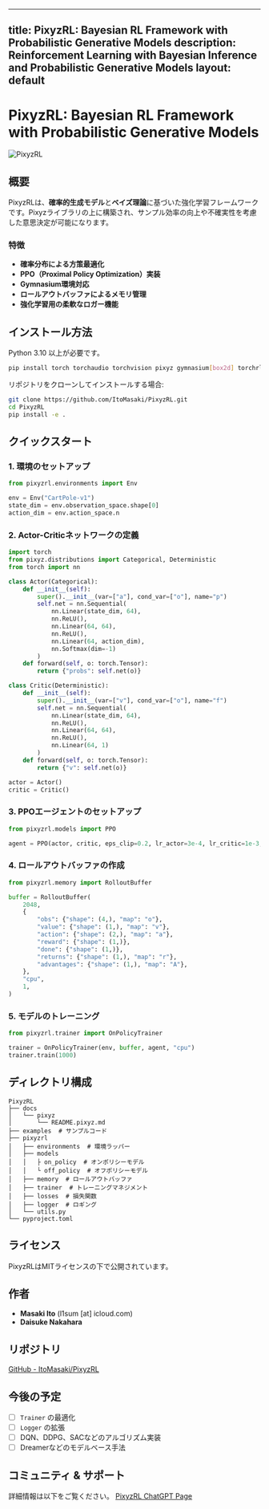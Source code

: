 
---
title: PixyzRL: Bayesian RL Framework with Probabilistic Generative Models
description: Reinforcement Learning with Bayesian Inference and Probabilistic Generative Models
layout: default
---

# PixyzRL: Bayesian RL Framework with Probabilistic Generative Models

![PixyzRL](https://github.com/user-attachments/assets/577b9d4b-30d0-493d-95fc-b83a2f292c28)

## 概要
PixyzRLは、**確率的生成モデル**と**ベイズ理論**に基づいた強化学習フレームワークです。Pixyzライブラリの上に構築され、サンプル効率の向上や不確実性を考慮した意思決定が可能になります。

### 特徴
- **確率分布による方策最適化**
- **PPO（Proximal Policy Optimization）実装**
- **Gymnasium環境対応**
- **ロールアウトバッファによるメモリ管理**
- **強化学習用の柔軟なロガー機能**

## インストール方法

Python 3.10 以上が必要です。

```bash
pip install torch torchaudio torchvision pixyz gymnasium[box2d] torchrl
```

リポジトリをクローンしてインストールする場合:

```bash
git clone https://github.com/ItoMasaki/PixyzRL.git
cd PixyzRL
pip install -e .
```

## クイックスタート

### 1. 環境のセットアップ
```python
from pixyzrl.environments import Env

env = Env("CartPole-v1")
state_dim = env.observation_space.shape[0]
action_dim = env.action_space.n
```

### 2. Actor-Criticネットワークの定義
```python
import torch
from pixyz.distributions import Categorical, Deterministic
from torch import nn

class Actor(Categorical):
    def __init__(self):
        super().__init__(var=["a"], cond_var=["o"], name="p")
        self.net = nn.Sequential(
            nn.Linear(state_dim, 64),
            nn.ReLU(),
            nn.Linear(64, 64),
            nn.ReLU(),
            nn.Linear(64, action_dim),
            nn.Softmax(dim=-1)
        )
    def forward(self, o: torch.Tensor):
        return {"probs": self.net(o)}

class Critic(Deterministic):
    def __init__(self):
        super().__init__(var=["v"], cond_var=["o"], name="f")
        self.net = nn.Sequential(
            nn.Linear(state_dim, 64),
            nn.ReLU(),
            nn.Linear(64, 64),
            nn.ReLU(),
            nn.Linear(64, 1)
        )
    def forward(self, o: torch.Tensor):
        return {"v": self.net(o)}

actor = Actor()
critic = Critic()
```

### 3. PPOエージェントのセットアップ
```python
from pixyzrl.models import PPO

agent = PPO(actor, critic, eps_clip=0.2, lr_actor=3e-4, lr_critic=1e-3, device="cpu", entropy_coef=0.0, mse_coef=1.0)
```

### 4. ロールアウトバッファの作成
```python
from pixyzrl.memory import RolloutBuffer

buffer = RolloutBuffer(
    2048,
    {
        "obs": {"shape": (4,), "map": "o"},
        "value": {"shape": (1,), "map": "v"},
        "action": {"shape": (2,), "map": "a"},
        "reward": {"shape": (1,)},
        "done": {"shape": (1,)},
        "returns": {"shape": (1,), "map": "r"},
        "advantages": {"shape": (1,), "map": "A"},
    },
    "cpu",
    1,
)
```

### 5. モデルのトレーニング
```python
from pixyzrl.trainer import OnPolicyTrainer

trainer = OnPolicyTrainer(env, buffer, agent, "cpu")
trainer.train(1000)
```

## ディレクトリ構成
```
PixyzRL
├── docs
│   └── pixyz
│       └── README.pixyz.md
├── examples  # サンプルコード
├── pixyzrl
│   ├── environments  # 環境ラッパー
│   ├── models
│   │   ├ on_policy  # オンポリシーモデル
│   │   └ off_policy  # オフポリシーモデル
│   ├── memory  # ロールアウトバッファ
│   ├── trainer  # トレーニングマネジメント
│   ├── losses  # 損失関数
│   ├── logger  # ロギング
│   └── utils.py
└── pyproject.toml
```

## ライセンス
PixyzRLはMITライセンスの下で公開されています。

## 作者
- **Masaki Ito** (l1sum [at] icloud.com)
- **Daisuke Nakahara**

## リポジトリ
[GitHub - ItoMasaki/PixyzRL](https://github.com/ItoMasaki/PixyzRL)

## 今後の予定
- [ ] `Trainer` の最適化
- [ ] `Logger` の拡張
- [ ] DQN、DDPG、SACなどのアルゴリズム実装
- [ ] Dreamerなどのモデルベース手法

## コミュニティ & サポート
詳細情報は以下をご覧ください。
[PixyzRL ChatGPT Page](https://chatgpt.com/g/g-67b7c36695fc8191aca4cb7420dad17c-pixyzrl)

